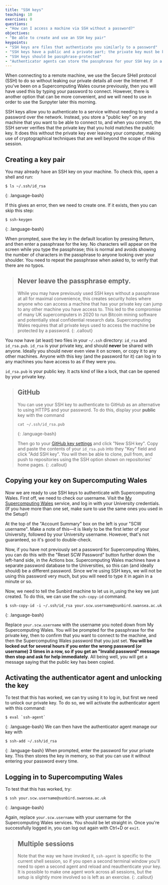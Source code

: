 ```yaml
---
title: "SSH keys"
teaching: 10
exercises: 0
questions:
- "How can I access a machine via SSH without a password?"
objectives:
- "Be able to create and use an SSH key pair"
keypoints:
- "SSH keys are files that authenticate you similarly to a password"
- "SSH keys have a public and a private part; the private key must be kept private"
- "SSH keys should be passphrase-protected"
- "Authenticator agents can store the passphrase for your SSH key in a secure way so that you do not have to type it again."
---
```


When connecting to a remote machine, we use the Secure SHell protocol (SSH) to do so without leaking our private details all over the Internet. If you've been on a Supercomputing Wales course previously, then you will have used this by typing your password to connect. However, there is another option that can be more convenient, and we will need to use in order to use the Sunpyter later this morning.

SSH keys allow you to authenticate to a service without needing to send a password over the network. Instead, you store a "public key" on any machine that you want to be able to connect to, and when you connect, the SSH server verifies that the private key that you hold matches the public key. It does this without the private key ever leaving your computer, making use of cryptographical techniques that are well beyond the scope of this session.

## Creating a key pair 

You may already have an SSH key on your machine. To check this, open a shell and run:

~~~
$ ls ~/.ssh/id_rsa
~~~
{: .language-bash}

If this gives an error, then we need to create one. If it exists, then you can skip this step:

~~~
$ ssh-keygen
~~~
{: .language-bash}

When prompted, save the key in the default location by pressing Return, and then enter a passphrase for the key. No characters will appear on the screen while you type the passphrase; this is normal and avoids showing the number of characters in the passphrase to anyone looking over your shoulder. You need to repeat the passphrase when asked to, to verify that there are no typos.

> ## Never leave the passphrase empty. 
>
> While you may have previously used SSH keys without a passphrase at all for maximal convenience, this creates security holes where anyone who can access a machine that has your private key can jump to any other machine you have access to. This led to the compromise of many UK supercomputers in 2020 to run Bitcoin mining software and potentially steal confidential research data. Supercomputing Wales requires that all private keys used to access the machine be protected by a password.
{: .callout}

You now have (at least) two files in your `~/.ssh` directory: `id_rsa` and `id_rsa.pub`. `id_rsa` is your private key, and should **never** be shared with anyone. Ideally you should never even view it on screen, or copy it to any other machines. Anyone with this key (and the password for it) can log in to any machines you have access to as if they were you.

`id_rsa.pub` is your public key. It acts kind of like a lock, that can be opened by your private key.

> ## GitHub
>
> You can use your SSH key to authenticate to GitHub as an alternative to using HTTPS and your password. To do this, display your **public** key with the command
>
> ~~~
> cat ~/.ssh/id_rsa.pub
> ~~~
> {: .language-bash}
>
> Then go to your [GitHub key settings](https://github.com/settings/keys) and click "New SSH key". Copy and paste the contents of your `id_rsa.pub` into they "Key" field and click "Add SSH key". You will then be able to clone, pull from, and push to repositories using the SSH option shown on repositories' home pages.
{: .callout}

## Copying your key on Supercomputing Wales

Now we are ready to use SSH keys to authenticate with Supercomputing Wales. First off, we need to check our username. Visit the [My Supercomputing Wales](https://my.supercomputing.wales) service, and log in with your University credentials. (If you have more than one set, make sure to use the same ones you used in the Setup!)

At the top of the "Account Summary" box on the left is your "SCW username". Make a note of this&mdash;it is likely to be the first letter of your University, followed by your University username. However, that's not guaranteed, so it's good to double-check.

Now, if you have not previously set a password for Supercomputing Wales, you can do this with the "Reset SCW Password" button further down the left-hand side, in the Actions box. Supercomputing Wales machines have a separate password database to the Universities, so this can (and ideally should) be a different password. Since we're using SSH keys, we will not be using this password very much, but you will need to type it in again in a minute or so.

Now, we need to tell the Sunbird machine to let us in_using the key we just created. To do this, we can use the `ssh-copy-id` command.

~~~
$ ssh-copy-id -i ~/.ssh/id_rsa your.scw.username@sunbird.swansea.ac.uk
~~~
{: .language-bash}

Replace `your.scw.username` with the username you noted down from My Supercomputing Wales. You will be prompted for the passphrase for the private key, then to confirm that you want to connect to the machine, and then the Supercomputing Wales password that you just set. 
**You will be locked out for several hours if you enter the wrong password (or username) 3 times in a row, so if you get an "Invalid password" message then stop and ask for help immediately**.
All being well, you will get a message saying that the public key has been copied. 

## Activating the authenticator agent and unlocking the key
To test that this has worked, we can try using it to log in, but first we need to unlock our private key. 
To do so, we will activate the authenticator agent with this command:
~~~
$ eval `ssh-agent`
~~~
{: .language-bash}
We can then have the authenticator agent manage our key with
~~~
$ ssh-add ~/.ssh/id_rsa
~~~
{: .language-bash}
When prompted, enter the password for your private key. This then stores the key in memory, so that you can use it without entering your password every time. 

## Logging in to Supercomputing Wales

To test that this has worked, try:
~~~
$ ssh your.scw.username@sunbird.swansea.ac.uk
~~~
{: .language-bash}

Again, replace `your.scw.username` with your username for the Supercomputing Wales services. You should be let straight in. Once you're successfully logged in, you can log out again with Ctrl+D or `exit`.

> ## Multiple sessions
>
> Note that the way we have invoked it, `ssh-agent` is specific to the current shell session, so if you open a second terminal window you'll need to open a second agent and reload and reauthenticate your key. It is possible to make one agent work across all sessions, but the setup is slightly more involved so is left as an exercise.
{: .callout}

